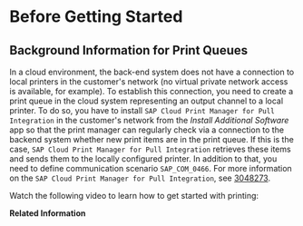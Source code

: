 <!-- loio3e3ea05baa204284a3774856831a6465 -->

# Before Getting Started



<a name="loio3e3ea05baa204284a3774856831a6465__section_pnl_5f5_llb"/>

## Background Information for Print Queues

In a cloud environment, the back-end system does not have a connection to local printers in the customer's network \(no virtual private network access is available, for example\). To establish this connection, you need to create a print queue in the cloud system representing an output channel to a local printer. To do so, you have to install `SAP Cloud Print Manager for Pull Integration` in the customer's network from the *Install Additional Software* app so that the print manager can regularly check via a connection to the backend system whether new print items are in the print queue. If this is the case, `SAP Cloud Print Manager for Pull Integration` retrieves these items and sends them to the locally configured printer. In addition to that, you need to define communication scenario `SAP_COM_0466`. For more information on the `SAP Cloud Print Manager for Pull Integration`, see [3048273](https://me.sap.com/notes/3048273).

Watch the following video to learn how to get started with printing: 

**Related Information**  




